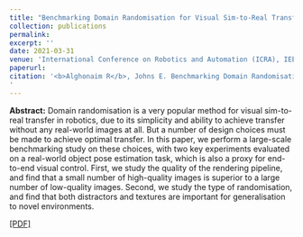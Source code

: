 ```yaml
---
title: "Benchmarking Domain Randomisation for Visual Sim-to-Real Transfer"
collection: publications
permalink: 
excerpt: ''
date: 2021-03-31
venue: 'International Conference on Robotics and Automation (ICRA), IEEE. (ACCEPTED)'
paperurl: 
citation: '<b>Alghonaim R</b>, Johns E. Benchmarking Domain Randomisation for Visual Sim-to-Real Transfer. arXiv preprint arXiv:2011.07112. 2020 Nov 13.
'
---
```

<b>Abstract:</b>
Domain randomisation is a very popular method for visual sim-to-real transfer in robotics, due to its simplicity and ability to achieve transfer without any real-world images at all. But a number of design choices must be made to achieve optimal transfer. In this paper, we perform a large-scale benchmarking study on these choices, with two key experiments evaluated on a real-world object pose estimation task, which is also a proxy for end-to-end visual control. First, we study the quality of the rendering pipeline, and find that a small number of high-quality images is superior to a large number of low-quality images. Second, we study the type of randomisation, and find that both distractors and textures are important for generalisation to novel environments.



<a href="https://arxiv.org/abs/2011.07112" target="_top">[PDF]</a>